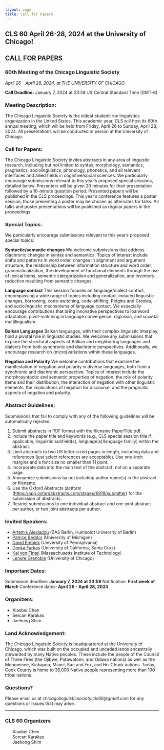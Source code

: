 ```yaml
---
layout: page
title: Call for Papers
---
```


<h2>
  CLS 60 April 26-28, 2024 at the University of Chicago!
</h2>



  




<h2>
  CALL FOR PAPERS
</h2>
<h3>
  60th Meeting of the Chicago Linguistic Society<br>
</h3>

_April 26 – April 28, 2024, at THE UNIVERSITY OF CHICAGO_
  
**Call Deadline:** January 7, 2024 at 23:59 US Central Standard Time (GMT-6)

<h3>Meeting Description:</h3>
  
The Chicago Linguistic Society is the oldest student-run linguistics organization in the United States. This academic year, CLS will host its 60th annual meeting, which will be held from Friday, April 26 to Sunday, April 28, 2024. All presentations will be conducted in person at the University of Chicago.

<h3>Call for Papers:</h3>

The Chicago Linguistic Society invites abstracts in any area of linguistic research, including but not limited to syntax, morphology, semantics, pragmatics, sociolinguistics, phonology, phonetics, and all relevant interfaces and allied fields in cognitive/social sciences. We particularly encourage submissions relevant to this year’s proposed special sessions, detailed below.
Presenters will be given 20 minutes for their presentation followed by a 10-minute question period. Presented papers will be published in the CLS proceedings. This year’s conference features a poster session; those presenting a poster may be chosen as alternates for talks. All talks and poster presentations will be published as regular papers in the proceedings.


<h3>Special Topics:</h3>

We particularly encourage submissions relevant to this year’s proposed special topics:

<strong>Syntactic/semantic changes</strong>
We welcome submissions that address diachronic changes in syntax and semantics. Topics of interest include shifts and patterns in word order, changes in alignment and argument structure, the relationship between information structure and word order, grammaticalization, the development of functional elements through the use of lexical items, semantic categorization and generalization, and inventory reduction resulting from semantic changes.

<strong>Language contact</strong>
This session focuses on language/dialect contact, encompassing a wide range of topics including contact-induced linguistic changes, borrowing, code-switching, code-shifting, Pidgins and Creoles, and sociolinguistic mechanisms of language contact. We especially encourage contributions that bring innovative perspectives to loanword adaptation, pivot-matching in language convergence, diglossia, and societal multilingualism.

<strong>Balkan Languages</strong>
Balkan languages, with their complex linguistic interplay, hold a pivotal role in linguistic studies. We welcome any submissions that explore the structural aspects of Balkan and neighboring languages and dialects from both synchronic and diachronic perspectives. Additionally, we encourage research on (micro)variations within these languages.

<strong>Negation and Polarity</strong>
We welcome contributions that examine the manifestation of negation and polarity in diverse languages, both from a synchronic and diachronic perspective. Topics of interest include the morphosyntactic and semantic properties of negation, the role of polarity items and their distribution, the interaction of negation with other linguistic elements, the implications of negation for discourse, and the pragmatic aspects of negation and polarity.



<h3>Abstract Guidelines:</h3>

Submissions that fail to comply with any of the following guidelines will be automatically rejected.
<ol>
  <li>Submit abstracts in PDF format with the filename PaperTitle.pdf.</li>
  <li>Include the paper title and keywords (e.g., CLS special session title if applicable, linguistic subfield(s), language(s)/language family) within the abstract.</li>
  <li>Limit abstracts to two US letter-sized pages in length, including data and references (just select references are acceptable). Use one-inch margins and a font size no smaller than 11 point.</li>
  <li>Incorporate data into the main text of the abstract, not on a separate page.</li>
  <li>Anonymize submissions by not including author name(s) in the abstract or filename.</li>
  <li>Use the Oxford Abstracts platform (<a href="https://app.oxfordabstracts.com/stages/6919/submitter">https://app.oxfordabstracts.com/stages/6919/submitter</a>) for the submission of abstracts.</li>
  <li>Restrict submissions to one individual abstract and one joint abstract per author, or two joint abstracts per author.</li>
</ol>

<h3>Invited Speakers:</h3>

- <a href="https://www.leibniz-zas.de/en/people/details/alexiadou-artemis/alexiadou-artemis/">Artemis Alexiadou</a> (ZAS Berlin, Humboldt University of Berlin)
- <a href="https://sites.lsa.umich.edu/beddor//">Patrice Beddor</a> (University of Michigan)
- <a href="https://www.ling.upenn.edu/~embick///">David Embick</a> (University of Pennsylvania)
- <a href="https://people.ucsc.edu/~farkas////">Donka Farkas</a> (University of California, Santa Cruz)
-  <a href="https://www.kaivonfintel.org/about///">Kai von Fintel</a> (Massachusetts Institute of Technology)
- <a href="https://lucian.uchicago.edu/blogs/grenoble//">Lenore Grenoble</a> (University of Chicago)

<h3>Important Dates:</h3>

Submission deadline: <strong>January 7, 2024 at 23:59</strong>
Notification: <strong>First week of March</strong>
Conference dates: <strong>April 26 - April 28, 2024</strong>


<h3>Organizers:</h3>

- Xiaobei Chen
- Sercan Karakas
- Jaehong Shim

<h3>Land Acknowledgement:</h3>

The Chicago Linguistic Society is headquartered at the University of Chicago, which was built on the occupied and unceded lands ancestrally stewarded by many Native peoples. These include the people of the Council of Three Fires (the Ojibwe, Potawatomi, and Odawa nations) as well as the Menominee, Kickapoo, Miami, Sac and Fox, and Ho-Chunk nations. Today, Cook County is home to 39,000 Native people representing more than 100 tribal nations.

<h3>Questions?</h3>

Please email us at _chicagolinguisticsociety.cls60@gmail.com_ for any questions or issues that may arise.

__________________________________________________________________________

<div class="organizers">
<h3>CLS 60 Organizers</h3>
<ul style="list-style:none;">
    <li>Xiaobei Chen</li>
    <li>Sercan Karakas</li>
    <li>Jaehong Shim</li>
    
</ul>
</div>

